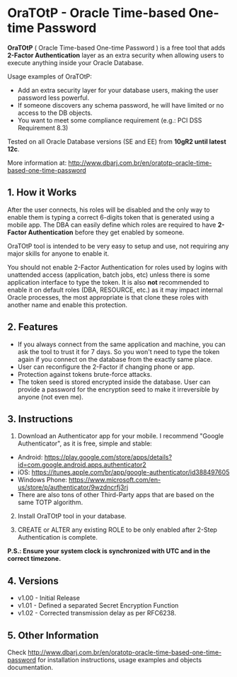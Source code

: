 # OraTOtP - Oracle Time-based One-time Password

**OraTOtP** ( Oracle Time-based One-time Password ) is a free tool that adds **2-Factor Authentication** layer as an extra security when allowing users to execute anything inside your Oracle Database.

Usage examples of OraTOtP:

* Add an extra security layer for your database users, making the user password less powerful.
* If someone discovers any schema password, he will have limited or no access to the DB objects.
* You want to meet some compliance requirement (e.g.: PCI DSS Requirement 8.3)

Tested on all Oracle Database versions (SE and EE) from **10gR2 until latest 12c**.

More information at: http://www.dbarj.com.br/en/oratotp-oracle-time-based-one-time-password

## 1. How it Works ##

After the user connects, his roles will be disabled and the only way to enable them is typing a correct 6-digits token that is generated using a mobile app. The DBA can easily define which roles are required to have **2-Factor Authentication** before they get enabled by someone.

OraTOtP tool is intended to be very easy to setup and use, not requiring any major skills for anyone to enable it.

You should not enable 2-Factor Authentication for roles used by logins with unattended access (application, batch jobs, etc) unless there is some application interface to type the token. It is also **not** recommended to enable it on default roles (DBA, RESOURCE, etc.) as it may impact internal Oracle processes, the most appropriate is that clone these roles with another name and enable this protection.

## 2. Features ##

* If you always connect from the same application and machine, you can ask the tool to trust it for 7 days. So you won't need to type the token again if  you connect on the database from the exactly same place.
* User can reconfigure the 2-Factor if changing phone or app.
* Protection against tokens brute-force attacks.
* The token seed is stored encrypted inside the database. User can provide a password for the encryption seed to make it irreversible by anyone (not even me).

## 3. Instructions ##

1. Download an Authenticator app for your mobile. I recommend "Google Authenticator", as it is free, simple and stable:
  * Android: https://play.google.com/store/apps/details?id=com.google.android.apps.authenticator2
  * iOS: https://itunes.apple.com/br/app/google-authenticator/id388497605
  * Windows Phone: https://www.microsoft.com/en-us/store/p/authenticator/9wzdncrfj3rj
  * There are also tons of other Third-Party apps that are based on the same TOTP algorithm.

2. Install OraTOtP tool in your database.

3. CREATE or ALTER any existing ROLE to be only enabled after 2-Step Authentication is complete.

**P.S.: Ensure your system clock is synchronized with UTC and in the correct timezone.**

## 4. Versions ##

* v1.00 - Initial Release
* v1.01 - Defined a separated Secret Encryption Function
* v1.02 - Corrected transmission delay as per RFC6238.

## 5. Other Information ##

Check http://www.dbarj.com.br/en/oratotp-oracle-time-based-one-time-password for installation instructions, usage examples and objects documentation.
